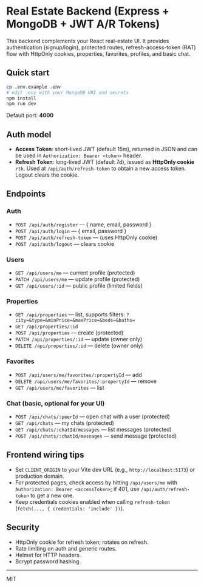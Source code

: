 # Real Estate Backend (Express + MongoDB + JWT A/R Tokens)

This backend complements your React real-estate UI. It provides authentication (signup/login), protected routes, refresh-access-token (RAT) flow with HttpOnly cookies, properties, favorites, profiles, and basic chat.

## Quick start

```bash
cp .env.example .env
# edit .env with your MongoDB URI and secrets
npm install
npm run dev
```

Default port: **4000**

## Auth model

- **Access Token**: short-lived JWT (default 15m), returned in JSON and can be used in `Authorization: Bearer <token>` header.
- **Refresh Token**: long-lived JWT (default 7d), issued as **HttpOnly cookie** `rtk`. Used at `/api/auth/refresh-token` to obtain a new access token. Logout clears the cookie.

## Endpoints

### Auth
- `POST /api/auth/register` — { name, email, password }
- `POST /api/auth/login` — { email, password }
- `POST /api/auth/refresh-token` — (uses HttpOnly cookie)
- `POST /api/auth/logout` — clears cookie

### Users
- `GET /api/users/me` — current profile (protected)
- `PATCH /api/users/me` — update profile (protected)
- `GET /api/users/:id` — public profile (limited fields)

### Properties
- `GET /api/properties` — list, supports filters: `?city=&type=&minPrice=&maxPrice=&beds=&baths=`
- `GET /api/properties/:id`
- `POST /api/properties` — create (protected)
- `PATCH /api/properties/:id` — update (owner only)
- `DELETE /api/properties/:id` — delete (owner only)

### Favorites
- `POST /api/users/me/favorites/:propertyId` — add
- `DELETE /api/users/me/favorites/:propertyId` — remove
- `GET /api/users/me/favorites` — list

### Chat (basic, optional for your UI)
- `POST /api/chats/:peerId` — open chat with a user (protected)
- `GET /api/chats` — my chats (protected)
- `GET /api/chats/:chatId/messages` — list messages (protected)
- `POST /api/chats/:chatId/messages` — send message (protected)

## Frontend wiring tips

- Set `CLIENT_ORIGIN` to your Vite dev URL (e.g., `http://localhost:5173`) or production domain.
- For protected pages, check access by hitting `/api/users/me` with `Authorization: Bearer <accessToken>`; if 401, use `/api/auth/refresh-token` to get a new one.
- Keep credentials cookies enabled when calling `refresh-token` (`fetch(..., { credentials: 'include' })`).

## Security

- HttpOnly cookie for refresh token; rotates on refresh.
- Rate limiting on auth and generic routes.
- Helmet for HTTP headers.
- Bcrypt password hashing.

---

MIT
